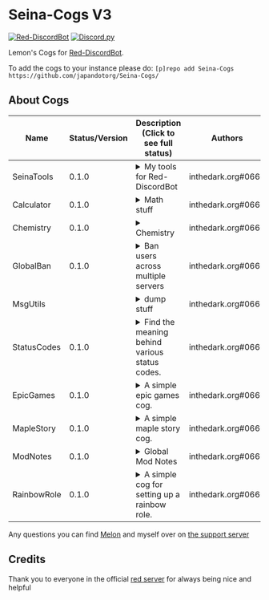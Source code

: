 # Seina-Cogs V3
[![Red-DiscordBot](https://img.shields.io/badge/Red--DiscordBot-V3-red.svg)](https://github.com/Cog-Creators/Red-DiscordBot) [![Discord.py](https://img.shields.io/badge/Discord.py-rewrite-blue.svg)](https://github.com/Rapptz/discord.py/tree/rewrite)

Lemon's Cogs for [Red-DiscordBot](https://github.com/Cog-Creators/Red-DiscordBot/tree/V3/develop).

To add the cogs to your instance please do: `[p]repo add Seina-Cogs https://github.com/japandotorg/Seina-Cogs/`

## About Cogs
| Name        | Status/Version   | Description (Click to see full status)                                                                                           | Authors                                     |
|-------------|------------------|----------------------------------------------------------------------------------------------------------------------------------|---------------------------------------------|
| SeinaTools  | 0.1.0            | <details><summary>My tools for Red-DiscordBot</summary>Some cool utility tools for Red-DiscordBot</details>                      | inthedark.org#0666                          |
| Calculator  | 0.1.0            | <details><summary>Math stuff</summary>Math stuff</details>                                                                       | inthedark.org#0666                          |
| Chemistry   | 0.1.0            | <details><summary>Chemistry</summary>Chemistry inside discord >.<</details>                                                      | inthedark.org#0666                          |
| GlobalBan   | 0.1.0            | <details><summary>Ban users across multiple servers</summary>Allows bot owners to make global bans across servers.</details>     | inthedark.org#0666                          |
| MsgUtils    |                  | <details><summary>dump stuff</summary>Useful message utilities.</details>                                                        | inthedark.org#0666                          |
| StatusCodes | 0.1.0            | <details><summary>Find the meaning behind various status codes.</summary>Find the meaning behind various status codes.</details> | inthedark.org#0666                          |
| EpicGames   | 0.1.0            | <details><summary>A simple epic games cog.</summary>Get free games info from epic games store.</details>                         | inthedark.org#0666                          |
| MapleStory  | 0.1.0            | <details><summary>A simple maple story cog.</summary>Get user info from the maple story API.</details>                           | inthedark.org#0666                          |
| ModNotes    | 0.1.0            | <details><summary>Global Mod Notes</summary>Global Mod Notes for sussy users.</details>                                          | inthedark.org#0666                          |
| RainbowRole | 0.1.0            | <details><summary>A simple cog for setting up a rainbow role.</summary>Creates a rainbow role in your server which loops into the 7 rainbow roles every 90 seconds.</details> | inthedark.org#0666 |


Any questions you can find [Melon](https://discord.com/oauth2/authorize?client_id=808706062013825036&scope=bot&permissions=1099511627767%20applications.commands) and myself over on [the support server](https://discord.gg/mXfYuMy92r)

## Credits
Thank you to everyone in the official [red server](https://discord.gg/red) for always being nice and helpful
